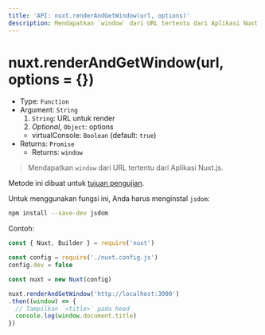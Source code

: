 ```yaml
---
title: 'API: nuxt.renderAndGetWindow(url, options)'
description: Mendapatkan `window` dari URL tertentu dari Aplikasi Nuxt.js.
---
```


# nuxt.renderAndGetWindow(url, options = {})

- Type: `Function`
- Argument: `String`
    1. `String`: URL untuk render
    2. *Optional*, `Object`: options
    - virtualConsole: `Boolean` (default: `true`)
- Returns: `Promise`
    - Returns: `window`

> Mendapatkan `window` dari URL tertentu dari Aplikasi Nuxt.js.

<p class="Alert Alert--orange">

Metode ini dibuat untuk [tujuan pengujian](/guide/development-tools#end-to-end-testing).

</p>

Untuk menggunakan fungsi ini, Anda harus menginstal `jsdom`:

```bash
npm install --save-dev jsdom
```

Contoh:

```js
const { Nuxt, Builder } = require('nuxt')

const config = require('./nuxt.config.js')
config.dev = false

const nuxt = new Nuxt(config)

nuxt.renderAndGetWindow('http://localhost:3000')
.then((window) => {
  // Tampilkan `<title>` pada head
  console.log(window.document.title)
})
```
